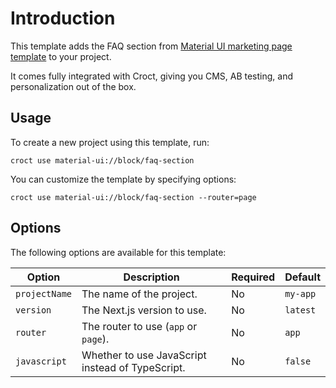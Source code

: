 # Introduction

This template adds the FAQ section
from [Material UI marketing page template](https://mui.com/material-ui/getting-started/templates/marketing-page/?utm_source=croct)
to your project.

It comes fully integrated with Croct, giving you CMS, AB testing, and personalization out of the box.

## Usage

To create a new project using this template, run:

```croct-cmd
croct use material-ui://block/faq-section
```

You can customize the template by specifying options:

```croct-cmd
croct use material-ui://block/faq-section --router=page
```

## Options

The following options are available for this template:

| Option        | Description                                      | Required | Default  |
|---------------|--------------------------------------------------|----------|----------|
| `projectName` | The name of the project.                         | No       | `my-app` |
| `version`     | The Next.js version to use.                      | No       | `latest` |
| `router`      | The router to use (`app` or `page`).             | No       | `app`    |
| `javascript`  | Whether to use JavaScript instead of TypeScript. | No       | `false`  |
